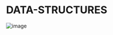 # DATA-STRUCTURES
![image](https://user-images.githubusercontent.com/107852559/220167535-cb088308-b5f3-4af6-9769-5f2a3aa4cdc2.png)
